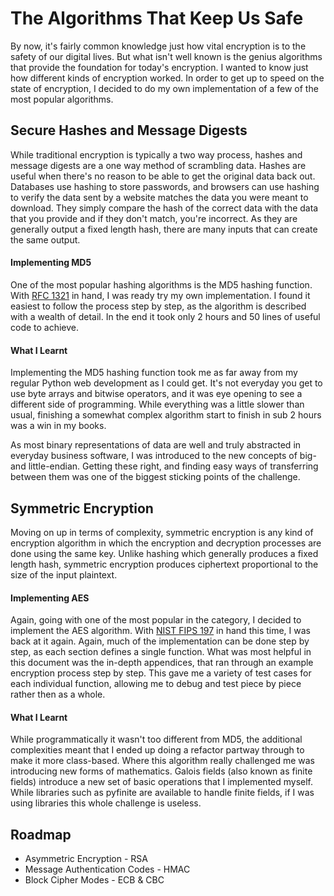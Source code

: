 # The Algorithms That Keep Us Safe

By now, it's fairly common knowledge just how vital encryption is to the safety of our digital lives.
But what isn't well known is the genius algorithms that provide the foundation for today's encryption.
I wanted to know just how different kinds of encryption worked.
In order to get up to speed on the state of encryption, I decided to do my own implementation of a few of the most popular algorithms.

## Secure Hashes and Message Digests

While traditional encryption is typically a two way process, hashes and message digests are a one way method of scrambling data.
Hashes are useful when there's no reason to be able to get the original data back out. 
Databases use hashing to store passwords, and browsers can use hashing to verify the data sent by a website matches the data you were meant to download.
They simply compare the hash of the correct data with the data that you provide and if they don't match, you're incorrect.
As they are generally output a fixed length hash, there are many inputs that can create the same output.


#### Implementing MD5

One of the most popular hashing algorithms is the MD5 hashing function. 
With [RFC 1321](https://tools.ietf.org/html/rfc1321) in hand, I was ready try my own implementation.
I found it easiest to follow the process step by step, as the algorithm is described with a wealth of detail.
In the end it took only 2 hours and 50 lines of useful code to achieve.

#### What I Learnt

Implementing the MD5 hashing function took me as far away from my regular Python web development as I could get.
It's not everyday you get to use byte arrays and bitwise operators, and it was eye opening to see a different side of programming.
While everything was a little slower than usual, finishing a somewhat complex algorithm start to finish in sub 2 hours was a win in my books.

As most binary representations of data are well and truly abstracted in everyday business software, I was introduced to the new concepts of big- and little-endian.
Getting these right, and finding easy ways of transferring between them was one of the biggest sticking points of the challenge.

## Symmetric Encryption

Moving on up in terms of complexity, symmetric encryption is any kind of encryption algorithm in which the encryption and decryption processes are done using the same key.
Unlike hashing which generally produces a fixed length hash, symmetric encryption produces ciphertext proportional to the size of the input plaintext.

#### Implementing AES

Again, going with one of the most popular in the category, I decided to implement the AES algorithm.
With [NIST FIPS 197](https://nvlpubs.nist.gov/nistpubs/FIPS/NIST.FIPS.197.pdf) in hand this time, I was back at it again. 
Again, much of the implementation can be done step by step, as each section defines a single function.
What was most helpful in this document was the in-depth appendices, that ran through an example encryption process step by step.
This gave me a variety of test cases for each individual function, allowing me to debug and test piece by piece rather then as a whole. 

#### What I Learnt

While programmatically it wasn't too different from MD5, the additional complexities meant that I ended up doing a refactor partway through to make it more class-based.
Where this algorithm really challenged me was introducing new forms of mathematics. 
Galois fields (also known as finite fields) introduce a new set of basic operations that I implemented myself.
While libraries such as pyfinite are available to handle finite fields, if I was using libraries this whole challenge is useless.

## Roadmap

- Asymmetric Encryption - RSA
- Message Authentication Codes - HMAC
- Block Cipher Modes - ECB & CBC
